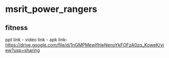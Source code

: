 # msrit_power_rangers

## fitness

ppt link - 
video link -
apk link- https://drive.google.com/file/d/1nGMPMewIfhleNenoYkFOFzA0zq_KoweK/view?usp=sharing
